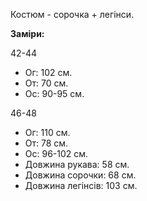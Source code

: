 Костюм - сорочка + легінси.

**Заміри:**

42-44

  - Ог: 102 см.
  - От: 70 см.
  - Ос: 90-95 см.

46-48

  - Ог: 110 см.
  - От: 78 см.
  - Ос: 96-102 см.
  - Довжина рукава: 58 см.
  - Довжина сорочки: 68 см.
  - Довжина легінсів: 103 см.